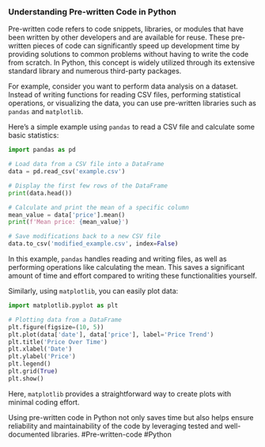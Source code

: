 ### Understanding Pre-written Code in Python

Pre-written code refers to code snippets, libraries, or modules that have been written by other developers and are available for reuse. These pre-written pieces of code can significantly speed up development time by providing solutions to common problems without having to write the code from scratch. In Python, this concept is widely utilized through its extensive standard library and numerous third-party packages.

For example, consider you want to perform data analysis on a dataset. Instead of writing functions for reading CSV files, performing statistical operations, or visualizing the data, you can use pre-written libraries such as `pandas` and `matplotlib`.

Here’s a simple example using `pandas` to read a CSV file and calculate some basic statistics:

```python
import pandas as pd

# Load data from a CSV file into a DataFrame
data = pd.read_csv('example.csv')

# Display the first few rows of the DataFrame
print(data.head())

# Calculate and print the mean of a specific column
mean_value = data['price'].mean()
print(f'Mean price: {mean_value}')

# Save modifications back to a new CSV file
data.to_csv('modified_example.csv', index=False)
```

In this example, `pandas` handles reading and writing files, as well as performing operations like calculating the mean. This saves a significant amount of time and effort compared to writing these functionalities yourself.

Similarly, using `matplotlib`, you can easily plot data:

```python
import matplotlib.pyplot as plt

# Plotting data from a DataFrame
plt.figure(figsize=(10, 5))
plt.plot(data['date'], data['price'], label='Price Trend')
plt.title('Price Over Time')
plt.xlabel('Date')
plt.ylabel('Price')
plt.legend()
plt.grid(True)
plt.show()
```

Here, `matplotlib` provides a straightforward way to create plots with minimal coding effort.

Using pre-written code in Python not only saves time but also helps ensure reliability and maintainability of the code by leveraging tested and well-documented libraries. #Pre-written-code #Python